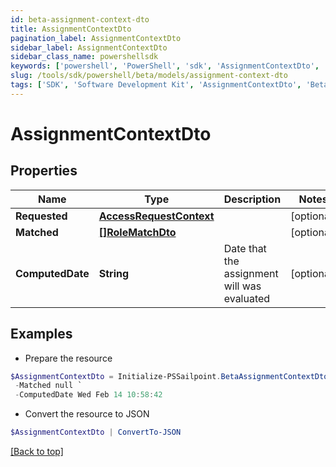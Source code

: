```yaml
---
id: beta-assignment-context-dto
title: AssignmentContextDto
pagination_label: AssignmentContextDto
sidebar_label: AssignmentContextDto
sidebar_class_name: powershellsdk
keywords: ['powershell', 'PowerShell', 'sdk', 'AssignmentContextDto', 'BetaAssignmentContextDto'] 
slug: /tools/sdk/powershell/beta/models/assignment-context-dto
tags: ['SDK', 'Software Development Kit', 'AssignmentContextDto', 'BetaAssignmentContextDto']
---
```



# AssignmentContextDto

## Properties

Name | Type | Description | Notes
------------ | ------------- | ------------- | -------------
**Requested** | [**AccessRequestContext**](access-request-context) |  | [optional] 
**Matched** | [**[]RoleMatchDto**](role-match-dto) |  | [optional] 
**ComputedDate** | **String** | Date that the assignment will was evaluated | [optional] 

## Examples

- Prepare the resource
```powershell
$AssignmentContextDto = Initialize-PSSailpoint.BetaAssignmentContextDto  -Requested null `
 -Matched null `
 -ComputedDate Wed Feb 14 10:58:42
```

- Convert the resource to JSON
```powershell
$AssignmentContextDto | ConvertTo-JSON
```


[[Back to top]](#) 

